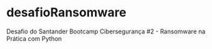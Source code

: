 # desafioRansomware
Desafio do Santander Bootcamp Cibersegurança #2 - Ransomware na Prática com Python
